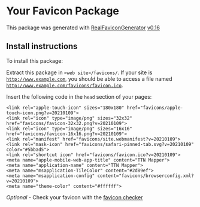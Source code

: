 # Your Favicon Package

This package was generated
with [RealFaviconGenerator](https://realfavicongenerator.net/) [v0.16](https://realfavicongenerator.net/change_log#v0.16)

## Install instructions

To install this package:

Extract this package in <code>&lt;web site&gt;/favicons/</code>. If your site is <code>http://www.example.com</code>,
you should be able to access a file named <code>http://www.example.com/favicons/favicon.ico</code>.

Insert the following code in the `head` section of your pages:

    <link rel="apple-touch-icon" sizes="180x180" href="favicons/apple-touch-icon.png?v=20210109">
    <link rel="icon" type="image/png" sizes="32x32" href="favicons/favicon-32x32.png?v=20210109">
    <link rel="icon" type="image/png" sizes="16x16" href="favicons/favicon-16x16.png?v=20210109">
    <link rel="manifest" href="favicons/site.webmanifest?v=20210109">
    <link rel="mask-icon" href="favicons/safari-pinned-tab.svg?v=20210109" color="#5bbad5">
    <link rel="shortcut icon" href="favicons/favicon.ico?v=20210109">
    <meta name="apple-mobile-web-app-title" content="TTN Mapper">
    <meta name="application-name" content="TTN Mapper">
    <meta name="msapplication-TileColor" content="#2d89ef">
    <meta name="msapplication-config" content="favicons/browserconfig.xml?v=20210109">
    <meta name="theme-color" content="#ffffff">

*Optional* - Check your favicon with the [favicon checker](https://realfavicongenerator.net/favicon_checker)